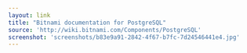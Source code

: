 ```yaml
---
layout: link
title: "Bitnami documentation for PostgreSQL"
source: 'http://wiki.bitnami.com/Components/PostgreSQL'
screenshot: 'screenshots/b83e9a91-2842-4f67-b7fc-7d24546441e4.jpg'
---
```


